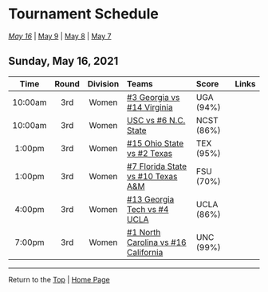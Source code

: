 <a name="top"></a>  

# Tournament Schedule  

*[May 16](./05-16.md)* &#124; [May 9](./05-09.md) &#124; [May 8](./05-08.md) &#124; [May 7](./05-07.md)  

## Sunday, May 16, 2021  

| **Time** | **Round** | **Division** | **Teams** | **Score** | **Links** |
| :------: | :-------: | :----------: | :-------- | :-------- | :-------- |
| 10:00am | 3rd | Women | [#3 Georgia vs #14 Virginia](../ncaaw/matches/R3_25-30_UGA_vs_UVA.md) | UGA (94%) |  |  
| 10:00am | 3rd | Women | [USC vs #6 N.C. State](../ncaaw/matches/R3_31-36_USC_vs_NCST.md) | NCST (86%) |  |  
| 1:00pm | 3rd | Women | [#15 Ohio State vs #2 Texas](../ncaaw/matches/R3_43-48_OSU_vs_TEX.md) | TEX (95%) |  |  
| 1:00pm | 3rd | Women | [#7 Florida State vs #10 Texas A&M](../ncaaw/matches/R3_37-42_FSU_vs_AM.md) | FSU (70%) |  |  
| 4:00pm | 3rd | Women | [#13 Georgia Tech vs #4 UCLA](../ncaaw/matches/R3_19-24_GT_vs_UCLA.md) | UCLA (86%) |  |  
| 7:00pm | 3rd | Women | [#1 North Carolina vs #16 California](../ncaaw/matches/R3_1-6_UNC_vs_CAL.md) | UNC (99%) |  |  
------

Return to the [Top](#top) &#124; [Home Page](../../index.md)